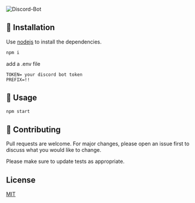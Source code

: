 ![Discord-Bot](https://socialify.git.ci/FeestCoders/discord-bot/image?description=1&font=Inter&forks=1&issues=1&language=1&owner=1&pattern=Circuit%20Board&pulls=1&stargazers=1&theme=Dark)

## 👾 Installation

Use [nodejs](https://nodejs.org/en/download/) to install the dependencies.

```bash
npm i
```

add a .env file
```
TOKEN= your discord bot token
PREFIX=!!
```

## 🔭 Usage

```javascript
npm start
```

## 💁 Contributing
Pull requests are welcome. For major changes, please open an issue first to discuss what you would like to change.

Please make sure to update tests as appropriate.

## License
[MIT](https://github.com/FeestCoders/discord-bot/blob/master/LICENSE)
